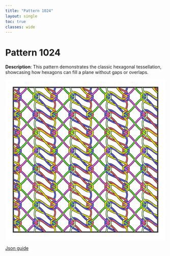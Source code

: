 ```yaml
---
title: "Pattern 1024"
layout: single
toc: true
classes: wide
---
```


# Pattern 1024

**Description**: This pattern demonstrates the classic hexagonal tessellation, showcasing how hexagons can fill a plane without gaps or overlaps.

![Pattern 1024](/assets/images/1024_pattern.jpg)

[Json guide](/assets/images/1024.svg)